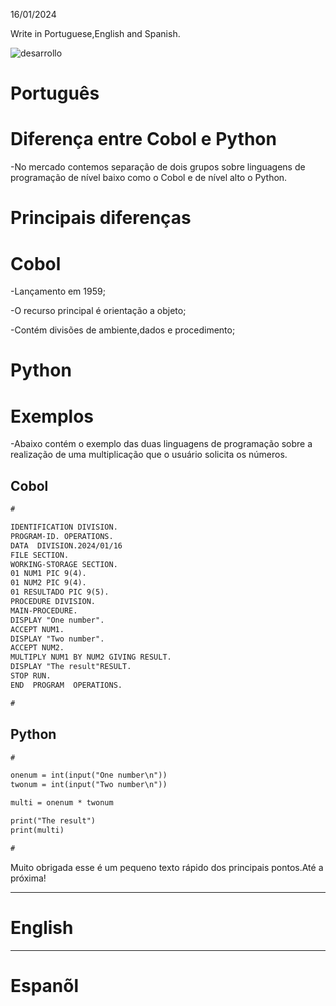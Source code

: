 16/01/2024
 
Write in Portuguese,English and Spanish.

![desarrollo](https://github.com/user-attachments/assets/c7bc5be0-813d-47e2-9d51-267547039e59)

 
# Português 

# Diferença entre Cobol e Python

-No mercado contemos separação de dois grupos sobre linguagens de programação de nível baixo como o Cobol e de nível alto o Python.


# Principais diferenças 

# Cobol

-Lançamento em 1959;

-O recurso principal é orientação a objeto;

-Contém divisões de ambiente,dados e procedimento;

# Python



# Exemplos


-Abaixo contém o exemplo  das duas linguagens de programação sobre a realização de uma multiplicação que o usuário solicita os números.



## Cobol 

```markdown
#

IDENTIFICATION DIVISION.
PROGRAM-ID. OPERATIONS.
DATA  DIVISION.2024/01/16
FILE SECTION.
WORKING-STORAGE SECTION.
01 NUM1 PIC 9(4).
01 NUM2 PIC 9(4).
01 RESULTADO PIC 9(5).
PROCEDURE DIVISION.
MAIN-PROCEDURE.
DISPLAY "One number".
ACCEPT NUM1.
DISPLAY "Two number".
ACCEPT NUM2.
MULTIPLY NUM1 BY NUM2 GIVING RESULT.
DISPLAY "The result"RESULT.
STOP RUN.
END  PROGRAM  OPERATIONS.

#

```

## Python 

```markdown
#

onenum = int(input("One number\n"))
twonum = int(input("Two number\n"))

multi = onenum * twonum

print("The result")
print(multi)

#

```


Muito obrigada esse é um pequeno texto rápido dos principais pontos.Até a próxima!


--------------------------------------------------------------------------------------------------------------------------------

# English



--------------------------------------------------------------------------------------------------------------------------------

# Espanõl





